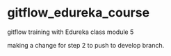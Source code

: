 # gitflow_edureka_course
gitflow training with Edureka class module 5

making a change for step 2 to push to develop branch.
